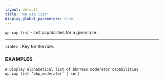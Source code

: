 ```yaml
---
layout: default
title: 'wp cap list'
display_global_parameters: true
---
```


`wp cap list` - List capabilities for a given role.

<hr />

&lt;role&gt;
: Key for the role.

### EXAMPLES

    # Display alphabetical list of bbPress moderator capabilities
    wp cap list 'bbp_moderator' | sort



